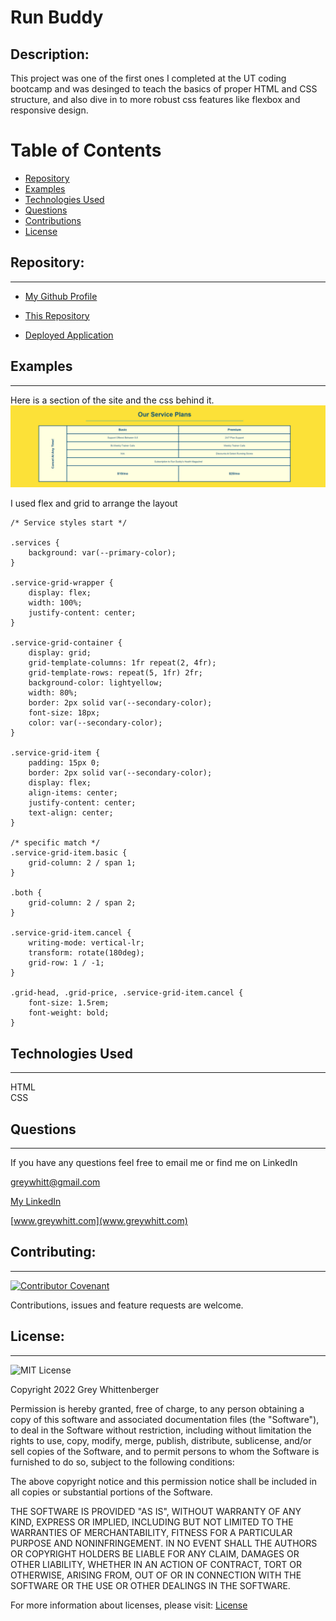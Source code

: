 # Run Buddy

## Description:
This project was one of the first ones I completed at the UT coding bootcamp and was desinged to teach the basics of proper HTML and CSS structure, and also dive in to more robust css features like flexbox and responsive design.

# Table of Contents

- [Repository](#repository)
- [Examples](#examples)
- [Technologies Used](#technologies-used)
- [Questions](#questions)
- [Contributions](#contributing)
- [License](#license)

## Repository:

---

- [My Github Profile](https://github.com/Grey-Whitt)

- [This Repository](https://github.com/Grey-Whitt/run-buddy)

- [Deployed Application](https://grey-whitt.github.io/run-buddy/) 

## Examples

---

Here is a section of the site and the css behind it.
![Run buddy](./assets/images/services.png)


I used flex and grid to arrange the layout
```
/* Service styles start */

.services {
    background: var(--primary-color); 
}
  
.service-grid-wrapper {
    display: flex;
    width: 100%;
    justify-content: center;
}

.service-grid-container {
    display: grid;
    grid-template-columns: 1fr repeat(2, 4fr);
    grid-template-rows: repeat(5, 1fr) 2fr;
    background-color: lightyellow;
    width: 80%;
    border: 2px solid var(--secondary-color);
    font-size: 18px;
    color: var(--secondary-color);
}

.service-grid-item {
    padding: 15px 0;
    border: 2px solid var(--secondary-color);
    display: flex;
    align-items: center;
    justify-content: center;
    text-align: center;
}

/* specific match */
.service-grid-item.basic {
    grid-column: 2 / span 1;
}

.both {
    grid-column: 2 / span 2;
}

.service-grid-item.cancel {
    writing-mode: vertical-lr;
    transform: rotate(180deg);
    grid-row: 1 / -1;
}

.grid-head, .grid-price, .service-grid-item.cancel {
    font-size: 1.5rem;
    font-weight: bold;
}

```


## Technologies Used

---

HTML  
CSS


## Questions

---

If you have any questions feel free to email me or find me on LinkedIn

[greywhitt@gmail.com](mailto:greywhitt@gmail.com)

[My LinkedIn](https://www.linkedin.com/in/grey-whittenberger)

[www.greywhitt.com](www.greywhitt.com)

## Contributing:

---

[![Contributor Covenant](https://img.shields.io/badge/Contributor%20Covenant-v2.1%20adopted-ff69b4.svg)](./uploads/CODE_OF_CONDUCT.md)

Contributions, issues and feature requests are welcome.

## License:

---

![MIT License](https://img.shields.io/badge/license-MIT-blue)

Copyright 2022 Grey Whittenberger

Permission is hereby granted, free of charge, to any person obtaining a copy of this software and associated documentation files (the "Software"), to deal in the Software without restriction, including without limitation the rights to use, copy, modify, merge, publish, distribute, sublicense, and/or sell copies of the Software, and to permit persons to whom the Software is furnished to do so, subject to the following conditions:

The above copyright notice and this permission notice shall be included in all copies or substantial portions of the Software.

THE SOFTWARE IS PROVIDED "AS IS", WITHOUT WARRANTY OF ANY KIND, EXPRESS OR IMPLIED, INCLUDING BUT NOT LIMITED TO THE WARRANTIES OF MERCHANTABILITY, FITNESS FOR A PARTICULAR PURPOSE AND NONINFRINGEMENT. IN NO EVENT SHALL THE AUTHORS OR COPYRIGHT HOLDERS BE LIABLE FOR ANY CLAIM, DAMAGES OR OTHER LIABILITY, WHETHER IN AN ACTION OF CONTRACT, TORT OR OTHERWISE, ARISING FROM, OUT OF OR IN CONNECTION WITH THE SOFTWARE OR THE USE OR OTHER DEALINGS IN THE SOFTWARE.

For more information about licenses, please visit:
[License](https://opensource.org/licenses/MIT)
